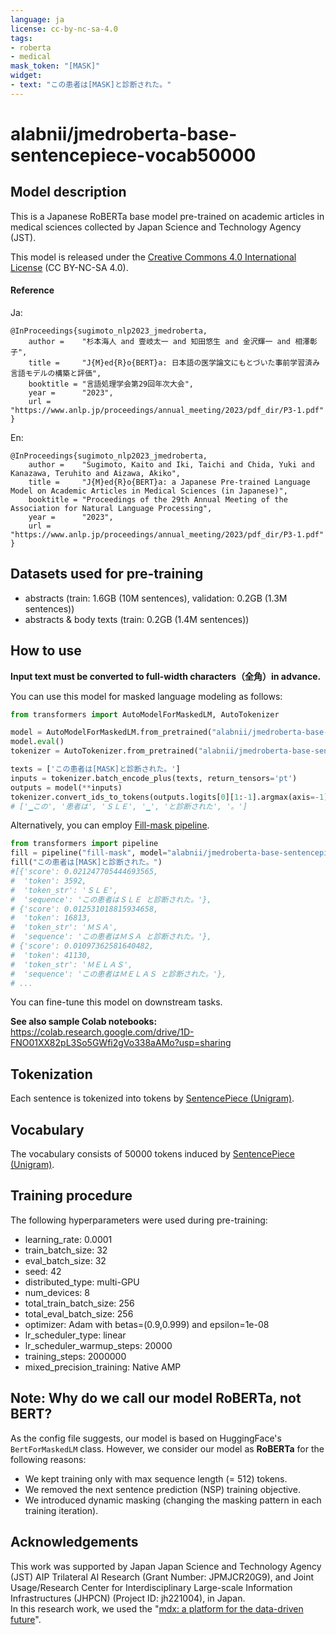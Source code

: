 ```yaml
---
language: ja
license: cc-by-nc-sa-4.0
tags:
- roberta
- medical
mask_token: "[MASK]"
widget:
- text: "この患者は[MASK]と診断された。"
---
```


# alabnii/jmedroberta-base-sentencepiece-vocab50000

## Model description

This is a Japanese RoBERTa base model pre-trained on academic articles in medical sciences collected by Japan Science and Technology Agency (JST).

This model is released under the [Creative Commons 4.0 International License](https://creativecommons.org/licenses/by-nc-sa/4.0/deed) (CC BY-NC-SA 4.0).

#### Reference

Ja:

```
@InProceedings{sugimoto_nlp2023_jmedroberta,
    author =    "杉本海人 and 壹岐太一 and 知田悠生 and 金沢輝一 and 相澤彰子",
    title =     "J{M}ed{R}o{BERT}a: 日本語の医学論文にもとづいた事前学習済み言語モデルの構築と評価",
    booktitle = "言語処理学会第29回年次大会",
    year =      "2023",
    url =       "https://www.anlp.jp/proceedings/annual_meeting/2023/pdf_dir/P3-1.pdf"
}
```

En:

```
@InProceedings{sugimoto_nlp2023_jmedroberta,
    author =    "Sugimoto, Kaito and Iki, Taichi and Chida, Yuki and Kanazawa, Teruhito and Aizawa, Akiko",
    title =     "J{M}ed{R}o{BERT}a: a Japanese Pre-trained Language Model on Academic Articles in Medical Sciences (in Japanese)",
    booktitle = "Proceedings of the 29th Annual Meeting of the Association for Natural Language Processing",
    year =      "2023",
    url =       "https://www.anlp.jp/proceedings/annual_meeting/2023/pdf_dir/P3-1.pdf"
}
```

## Datasets used for pre-training

- abstracts (train: 1.6GB (10M sentences), validation: 0.2GB (1.3M sentences))
- abstracts & body texts (train: 0.2GB (1.4M sentences))

## How to use

**Input text must be converted to full-width characters（全角）in advance.**

You can use this model for masked language modeling as follows:
```python
from transformers import AutoModelForMaskedLM, AutoTokenizer

model = AutoModelForMaskedLM.from_pretrained("alabnii/jmedroberta-base-sentencepiece-vocab50000")
model.eval()
tokenizer = AutoTokenizer.from_pretrained("alabnii/jmedroberta-base-sentencepiece-vocab50000")

texts = ['この患者は[MASK]と診断された。']
inputs = tokenizer.batch_encode_plus(texts, return_tensors='pt')
outputs = model(**inputs)
tokenizer.convert_ids_to_tokens(outputs.logits[0][1:-1].argmax(axis=-1))
# ['▁この', '患者は', 'ＳＬＥ', '▁', 'と診断された', '。']
```

Alternatively, you can employ [Fill-mask pipeline](https://huggingface.co/tasks/fill-mask).

```python
from transformers import pipeline
fill = pipeline("fill-mask", model="alabnii/jmedroberta-base-sentencepiece-vocab50000", top_k=10)
fill("この患者は[MASK]と診断された。")
#[{'score': 0.021247705444693565,
#  'token': 3592,
#  'token_str': 'ＳＬＥ',
#  'sequence': 'この患者はＳＬＥ と診断された。'},
# {'score': 0.012531018815934658,
#  'token': 16813,
#  'token_str': 'ＭＳＡ',
#  'sequence': 'この患者はＭＳＡ と診断された。'},
# {'score': 0.01097362581640482,
#  'token': 41130,
#  'token_str': 'ＭＥＬＡＳ',
#  'sequence': 'この患者はＭＥＬＡＳ と診断された。'},
# ...
```

You can fine-tune this model on downstream tasks.

**See also sample Colab notebooks:** https://colab.research.google.com/drive/1D-FNO01XX82pL3So5GWfi2gVo338aAMo?usp=sharing

## Tokenization

Each sentence is tokenized into tokens by [SentencePiece (Unigram)](https://huggingface.co/course/chapter6/7).

## Vocabulary

The vocabulary consists of 50000 tokens induced by [SentencePiece (Unigram)](https://huggingface.co/course/chapter6/7).

## Training procedure

The following hyperparameters were used during pre-training:

- learning_rate: 0.0001
- train_batch_size: 32
- eval_batch_size: 32
- seed: 42
- distributed_type: multi-GPU
- num_devices: 8
- total_train_batch_size: 256
- total_eval_batch_size: 256
- optimizer: Adam with betas=(0.9,0.999) and epsilon=1e-08
- lr_scheduler_type: linear
- lr_scheduler_warmup_steps: 20000
- training_steps: 2000000
- mixed_precision_training: Native AMP

## Note: Why do we call our model RoBERTa, not BERT?

As the config file suggests, our model is based on HuggingFace's `BertForMaskedLM` class. However, we consider our model as **RoBERTa** for the following reasons:

- We kept training only with max sequence length (= 512) tokens.
- We removed the next sentence prediction (NSP) training objective.
- We introduced dynamic masking (changing the masking pattern in each training iteration).

## Acknowledgements

This work was supported by Japan Japan Science and Technology Agency (JST) AIP Trilateral AI Research (Grant Number: JPMJCR20G9), and Joint Usage/Research Center for Interdisciplinary Large-scale Information Infrastructures (JHPCN) (Project ID: jh221004), in Japan.  
In this research work, we used the "[mdx: a platform for the data-driven future](https://mdx.jp/)".